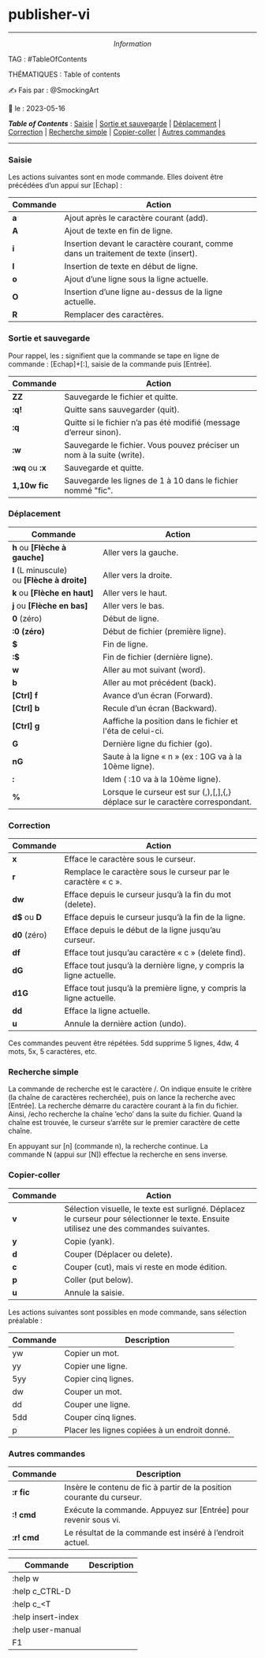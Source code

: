 # publisher-vi

---
$$Information$$

TAG :  #TableOfContents

THÉMATIQUES : Table of contents

✍ Fais par : @SmockingArt 

🧭 le : 2023-05-16 

_**Table of Contents**_ : [Saisie](#Saisie) | [Sortie et sauvegarde](#Sortie-et-sauvegarde) | [Déplacement](#Déplacement) | [Correction](#Correction) | [Recherche simple](#Recherche-simple) | [Copier-coller](#Copier-coller) | [Autres commandes](#Autres-commandes)

---

### Saisie

Les actions suivantes sont en mode commande. Elles doivent être précédées d’un appui sur [Echap] :

|Commande|Action|
|---|---|
|**a**|Ajout après le caractère courant (add).|
|**A**|Ajout de texte en fin de ligne.|
|**i**|Insertion devant le caractère courant, comme dans un traitement de texte (insert).|
|**I**|Insertion de texte en début de ligne.|
|**o**|Ajout d’une ligne sous la ligne actuelle.|
|**O**|Insertion d’une ligne au-dessus de la ligne actuelle.|
|**R**|Remplacer des caractères.|

### Sortie et sauvegarde

Pour rappel, les **:** signifient que la commande se tape en ligne de commande : [Echap]+[:], saisie de la commande puis [Entrée].

|Commande|Action|
|---|---|
|**ZZ**|Sauvegarde le fichier et quitte.|
|**:q!**|Quitte sans sauvegarder (quit).|
|**:q**|Quitte si le fichier n’a pas été modifié (message d’erreur sinon).|
|**:w**|Sauvegarde le fichier. Vous pouvez préciser un nom à la suite (write).|
|**:wq** ou **:x**|Sauvegarde et quitte.|
|**1,10w fic**|Sauvegarde les lignes de 1 à 10 dans le fichier nommé "fic".|

### Déplacement

|Commande|Action|
|---|---|
|**h** ou **[Flèche à gauche]**|Aller vers la gauche.|
|**l** (L minuscule) ou **[Flèche à droite]**|Aller vers la droite.|
|**k** ou **[Flèche en haut]**|Aller vers le haut.|
|**j** ou **[Flèche en bas]**|Aller vers le bas.|
|**0** (zéro)|Début de ligne.|
|**:0 (zéro)**|Début de fichier (première ligne).|
|**$**|Fin de ligne.|
|**:$**|Fin de fichier (dernière ligne).|
|**w**|Aller au mot suivant (word).|
|**b**|Aller au mot précédent (back).|
|**[Ctrl] f**|Avance d’un écran (Forward).|
|**[Ctrl] b**|Recule d’un écran (Backward).|
|**[Ctrl] g**|Aaffiche la position dans le fichier et l'éta de celui-ci.|
|**G**|Dernière ligne du fichier (go).|
|**nG**|Saute à la ligne « n » (ex : 10G va à la 10ème ligne).|
|**:<n>**|Idem ( :10 va à la 10ème ligne).|
|**%**| Lorsque le curseur est sur (,),[,],{,} déplace sur le caractère correspondant.|

### Correction

|Commande|Action|
|---|---|
|**x**|Efface le caractère sous le curseur.|
|**r<c>**|Remplace le caractère sous le curseur par le caractère « c ».|
|**dw**|Efface depuis le curseur jusqu’à la fin du mot (delete).|
|**d$** ou **D**|Efface depuis le curseur jusqu’à la fin de la ligne.|
|**d0** (zéro)|Efface depuis le début de la ligne jusqu’au curseur.|
|**df<c>**|Efface tout jusqu’au caractère « c » (delete find).|
|**dG**|Efface tout jusqu’à la dernière ligne, y compris la ligne actuelle.|
|**d1G**|Efface tout jusqu’à la première ligne, y compris la ligne actuelle.|
|**dd**|Efface la ligne actuelle.|
|**u**|Annule la dernière action (undo).|

Ces commandes peuvent être répétées. 5dd supprime 5 lignes, 4dw, 4 mots, 5x, 5 caractères, etc.

### Recherche simple

La commande de recherche est le caractère /. On indique ensuite le critère (la chaîne de caractères recherchée), puis on lance la recherche avec [Entrée]. La recherche démarre du caractère courant à la fin du fichier. Ainsi, /echo recherche la chaîne ’echo’ dans la suite du fichier. Quand la chaîne est trouvée, le curseur s’arrête sur le premier caractère de cette chaîne.

En appuyant sur [n] (commande n), la recherche continue. La commande N (appui sur [N]) effectue la recherche en sens inverse.

### Copier-coller

|Commande|Action|
|---|---|
|**v**|Sélection visuelle, le texte est surligné. Déplacez le curseur pour sélectionner le texte. Ensuite utilisez une des commandes suivantes.|
|**y**|Copie (yank).|
|**d**|Couper (Déplacer ou delete).|
|**c**|Couper (cut), mais vi reste en mode édition.|
|**p**|Coller (put below).|
|**u**|Annule la saisie.|
Les actions suivantes sont possibles en mode commande, sans sélection préalable :

| Commande | Description                                   |
|----------|-----------------------------------------------|
| yw       | Copier un mot.                                |
| yy       | Copier une ligne.                             |
| 5yy      | Copier cinq lignes.                           |
| dw       | Couper un mot.                                |
| dd       | Couper une ligne.                             |
| 5dd      | Couper cinq lignes.                           |
| p        | Placer les lignes copiées à un endroit donné. |

### Autres commandes

| Commande | Description                                   |
|---|---|
|**:r fic**|Insère le contenu de fic à partir de la position courante du curseur.|
|**:! cmd**|Exécute la commande. Appuyez sur [Entrée] pour revenir sous vi.|
|**:r! cmd**|Le résultat de la commande est inséré à l’endroit actuel.|

| Commande | Description                                   |
|---|---|
| :help w | |
| :help c_CTRL-D | |
| :help c_<T | |
| :help insert-index | |
| :help user-manual | |
| F1 | |

